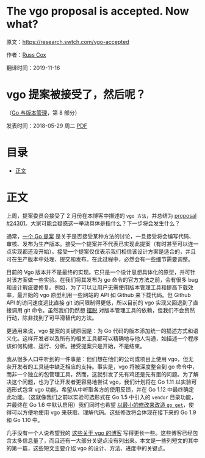 # The vgo proposal is accepted. Now what?

原文：https://research.swtch.com/vgo-accepted

作者：[Russ Cox](https://swtch.com/~rsc/)

翻译时间：2019-11-16

# vgo 提案被接受了，然后呢？

（[Go 与版本管理](https://research.swtch.com/vgo)，第 8 部分）

发表时间：2018-05-29 周二 [PDF](https://research.swtch.com/vgo-accepted.pdf)

# 目录

<!-- START doctoc generated TOC please keep comment here to allow auto update -->
<!-- DON'T EDIT THIS SECTION, INSTEAD RE-RUN doctoc TO UPDATE -->

- [正文](#%E6%AD%A3%E6%96%87)

<!-- END doctoc generated TOC please keep comment here to allow auto update -->

# 正文

上周，提案委员会接受了 2 月份在本博客中描述的 `vgo 方法`，并总结为 [proposal #24301](https://golang.org/issue/24301)。大家可能会疑惑这一举动具体是指什么？下一步将会发生什么？

通常，[一个 Go 提案](https://golang.org/s/proposal) 是关于是否接受某种方法的讨论，一旦接受将会编写代码、审核、发布为生产版本。接受一个提案并不代表已实现此提案（有时甚至可以连一点实现都还没开始）。接受一个提案仅仅表示我们相信该设计方案是适合的，并且可在生产版本中处理、提交和发布。在此过程中，必然会有一些细节需要调整。

目前的 Vgo 版本并不是最终的实现。它只是一个设计思想具体化的原型，并可针对该方案做一些实验。在我们将其发布为 go 命令的官方方法之前，会有很多 bug 和设计瑕疵要修复。例如，为了可以让用户无需使用版本管理工具和提高下载效率，最开始的 vgo 原型利用一些网站的 API 如 Github 来下载代码。但 Github API 的访问速度远比直接 git 访问限制得更低，所以目前的 vgo 实现又回退到了直接调用 git 命令。虽然我们仍然想 [摆脱](https://blogs.msdn.microsoft.com/devops/2018/05/29/announcing-the-may-2018-git-security-vulnerability/) 对版本管理工具的依赖，但我们不会贸然行动，除非找到了可平滑替代的方法。

更通用来说，vgo 提案的关键原因是：为 Go 代码的版本添加统一的描述方式和语义化。这样开发者以及所有的相关工具都可以精确地与他人沟通，如描述一个程序该如何构建、运行、分析。接受提案只是开始，不是结束。

我从很多人口中听到的一件事是：他们想在他们的公司或项目上使用 vgo，但无奈开发者的工具链中缺乏相应的支持。事实是，vgo 将被深度整合到 go 命令中，而非一个独立的包管理工具，然而，这就引发了先有鸡还是先有蛋的问题。为了解决这个问题，也为了让开发者更容易地尝试 vgo，我们计划将在 Go 1.11 以实验可选形式包含 vgo 功能。希望从中听取各方的使用反馈，并在 Go 1.12 中最终确定此功能。（这就像我们之前以实验可选形式在 Go 1.5 中引入的 `vendor` 目录功能，并最终在 Go 1.6 中默认启用）我们同时也希望 [以最小的修改来改造 `go get`](https://golang.org/issue/25069)，使得可以方便地使用 vgo 来获取、理解代码。这些修改将会体现在接下来的 Go 1.9 和 Go 1.10 中。

几乎没有一个人说希望我的 [这些关于 vgo 的博客](https://research.swtch.com/vgo) 写得更长一些。这些博客已经包含太多信息量了，而且还有一大部分关键点没有列出来。本文是一些列短文的其中的第一篇，这些短文主要介绍 vgo 的设计、方法、进度中的关键点。
